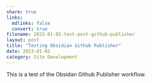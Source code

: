 ```yaml
---
share: true
links:
  mdlinks: false
  convert: true
filename: 2023-01-02-test-post-github-publisher
layout: post
title: "Testing Obsidian Github Publisher"
date: 2023-01-02
category: Site Development
---
```


This is a test of the Obsidan Github Publisher workflow.